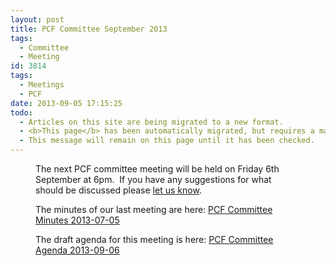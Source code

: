 ```yaml
---
layout: post
title: PCF Committee September 2013
tags:
  - Committee
  - Meeting
id: 3814
tags:
  - Meetings
  - PCF
date: 2013-09-05 17:15:25
todo:
  - Articles on this site are being migrated to a new format.
  - <b>This page</b> has been automatically migrated, but requires a manual check-&amp;-tune to ensure the format and links all work as expected.
  - This message will remain on this page until it has been checked.
---
```


<figure id="attachment_3639" align="alignright" width="150"][![PCF Committee Meeting](http://www.pompeybug.co.uk/wp-content/uploads/2013/04/Universite-Paris-150x150.jpg)](http://www.pompeybug.co.uk/wp-content/uploads/2013/04/Universite-Paris.jpg) PCF Committee Meeting</figure>

The next PCF committee meeting will be held on Friday 6th September at 6pm.  If you have any suggestions for what should be discussed please [let us know](http://www.pompeybug.co.uk/contact-us/ "Contact Us").

The minutes of our last meeting are here: [PCF Committee Minutes 2013-07-05](http://www.pompeybug.co.uk/wp-content/uploads/2013/09/PCF-Committee-Minutes-2013-07-05.pdf)[
](http://www.pompeybug.co.uk/wp-content/uploads/2013/07/PCF-Committee-Meeting-Mins-14Jun13.pdf)

The draft agenda for this meeting is here: [PCF Committee Agenda 2013-09-06](http://www.pompeybug.co.uk/wp-content/uploads/2013/09/PCF-Committee-Agenda-2013-09-06.pdf) [
](http://www.pompeybug.co.uk/wp-content/uploads/2013/07/PCF-Committee-Agenda-2013-07-05-DRAFT.pdf)